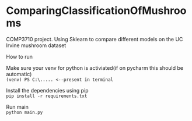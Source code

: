 # ComparingClassificationOfMushrooms
COMP3710 project. Using Sklearn to compare different models on the UC Irvine mushroom dataset

How to run

Make sure your venv for python is activiated(if on pycharm this should be automatic) \
``(venv) PS C:\..... <--present in terminal ``

Install the dependencies using pip \
``pip install -r requirements.txt ``

Run main \
``python main.py``
